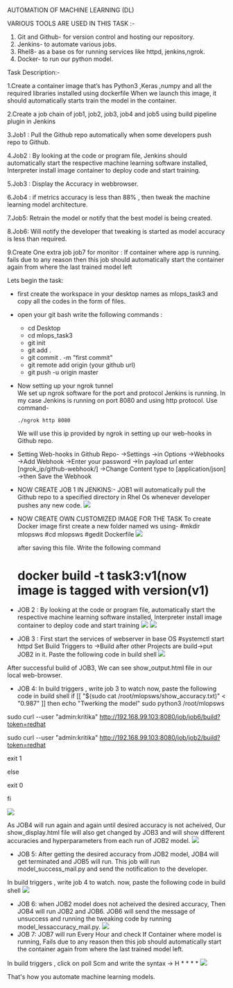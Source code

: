 AUTOMATION OF MACHINE LEARNING (DL)

VARIOUS TOOLS ARE USED IN THIS TASK :-

1. Git and Github- for version control and hosting our repository.
2. Jenkins- to automate various jobs.
3. Rhel8- as a base os for running services like httpd, jenkins,ngrok.
4. Docker- to run our python model.

Task Description:-

1.Create a container image that’s has Python3 ,Keras ,numpy and all the required libraries installed using dockerfile
When we launch this image, it should automatically starts train the model in the container.

2.Create a job chain of job1, job2, job3, job4 and job5 using build pipeline plugin in Jenkins

3.Job1 : Pull the Github repo automatically when some developers push repo to Github.

4.Job2 : By looking at the code or program file, Jenkins should automatically start the respective machine learning software installed, Interpreter install image container to deploy code and start training.

5.Job3 : Display the Accuracy in webbrowser.

6.Job4 : if metrics accuracy is less than 88% , then tweak the machine learning model architecture.

7.Job5: Retrain the model or notify that the best model is being created.

8.Job6: Will notify the developer that tweaking is started as model accuracy is less than required.

9.Create One extra job job7 for monitor : If container where app is running. fails due to any reason then this job should automatically start the container again from where the last trained model left


Lets begin the task:
- first create the workspace in your desktop names as mlops_task3 and copy all the codes in the form of files.
- open your git bash write the following commands :
     - cd Desktop
	 - cd mlops_task3
	 - git init 
	 - git add .
	 - git commit . -m "first commit"
	 - git remote add origin (your github url)
	 - git push -u origin master
	 
	 
- Now setting up your ngrok tunnel	
   We set up ngrok software for the port and protocol Jenkins is running. In my case Jenkins is running on port 8080 and using http protocol. Use command-
	
      ./ngrok http 8080
	
	We will use this ip provided by ngrok in setting up our web-hooks in Github repo.
	
	
 - Setting Web-hooks in Github Repo-
 ->Settings ->in Options ->Webhooks ->Add Webhook ->Enter your password ->In payload url enter [ngrok_ip/github-webhook/] ->Change Content type to [application/json] ->then Save    the Webhook



- NOW CREATE JOB 1 IN JENKINS:-
  JOB1 will automatically pull the Github repo to a specified directory in Rhel Os whenever developer pushes any new code.
  ![](screenshots/job1_config.png)
   
- NOW CREATE OWN CUSTOMIZED IMAGE FOR THE TASK
  To create Docker image first create a new folder named ws using-
  #mkdir mlopsws
  #cd mlopsws
  #gedit Dockerfile
  ![](screenshots/Dockerfile.png)
   
   after saving this file. Write the following command 
   # docker build -t task3:v1(now image is tagged with version(v1)
   
   
 - JOB 2 :
 By looking at the code or program file, automatically start the respective machine learning software installed, Interpreter install image container to deploy code and start training
![](screenshots/Job2_config.png)
![](screenshots/Job2_output.png) 
 
 - JOB 3 :
 First start the services of webserver in base OS
 #systemctl start httpd
 Set Build Triggers to ->Build after other Projects are build->put JOB2 in it.
 Paste the following code in build shell
 ![](screenshots/Job2_config.png)
 
 After successful build of JOB3, We can see show_output.html file in our local web-browser.
 
 - JOB 4:
 In build triggers , write job 3 to watch 
 now, paste the following code in build shell
 if [[ "$(sudo cat /root/mlopsws/show_accuracy.txt)" < "0.987" ]]
 then
 echo "Twerking the model"
 sudo python3 /root/mlopsws
 
 sudo curl --user "admin:kritika" http://192.168.99.103:8080/job/job6/build?token=redhat
 
 sudo curl --user "admin:kritika" http://192.168.99.103:8080/job/job2/build?token=redhat
 
 exit 1

 else 
 
 exit 0

 fi
 
 
  ![](screenshots/Job4_config1.png)
  
  As JOB4 will run again and again until desired accuracy is not acheived, Our show_display.html file will also get changed by JOB3 and will show different accuracies and hyperparameters from each run of JOB2 model.
  ![](screenshots/Job2_html.png)
 
 
 - JOB 5:
 After getting the desired accuracy from JOB2 model, JOB4 will get terminated and JOB5 will run. This job will run model_success_mail.py and send the notification to the developer.
 
 In build triggers , write job 4 to watch.
 now, paste the following code in build shell
 ![](screenshots/Job5_config.png)
 
 - JOB 6:
 when JOB2 model does not acheived the desired accuracy, Then JOB4 will run JOB2 and JOB6. JOB6 will send the message of unsuccess and running the tweaking code by running model_lessaccuracy_mail.py.
  ![](screenshots/Job6_config.png)
 - JOB 7:
 JOB7 will run Every Hour and check If Container where model is running, Fails due to any reason then this job should automatically start the container again from where the last trained model left.
 
 In build triggers , click on poll Scm and write the syntax -> H * * * *
 ![](screenshots/Job7_config.png)
 


That's how you automate machine learning models.




    	
	
	
	  
	 
	 
